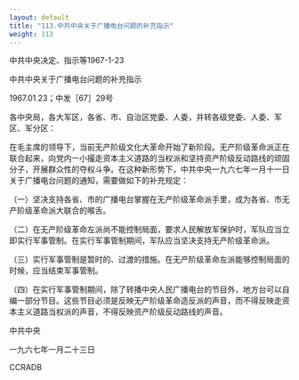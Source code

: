 ```yaml
---
layout: default
title: "113.中共中央关于广播电台问题的补充指示"
weight: 113
---
```


中共中央决定、指示等1967-1-23

中共中央关于广播电台问题的补充指示

1967.01.23；中发［67］29号

各中央局，各大军区，各省、市、自治区党委、人委，并转各级党委、人委、军区、军分区：

在毛主席的领导下，当前无产阶级文化大革命开始了新阶段。无产阶级革命派正在联合起来，向党内一小撮走资本主义道路的当权派和坚持资产阶级反动路线的顽固分子，开展群众性的夺权斗争。在这种新形势下，中共中央一九六七年一月十一日关于广播电台问题的通知，需要做如下的补充规定：

（一）坚决支持各省、市的广播电台掌握在无产阶级革命派手里，成为各省、市无产阶级革命派大联合的喉舌。

（二）在无产阶级革命左派尚不能控制局面，要求人民解放军保护时，军队应当立即实行军事管制。在实行军事管制期间，军队应当坚决支持无产阶级革命派。

（三）实行军事管制是暂时的、过渡的措施。在无产阶级革命左派能够控制局面的时候，应当结束军事管制。

（四）在实行军事管制期间，除了转播中央人民广播电台的节目外，地方台可以自编一部分节目。这些节目必须是反映无产阶级革命造反派的声音，而不得反映走资本主义道路当权派的声音，不得反映资产阶级反动路线的声音。

中共中央

一九六七年一月二十三日

CCRADB

